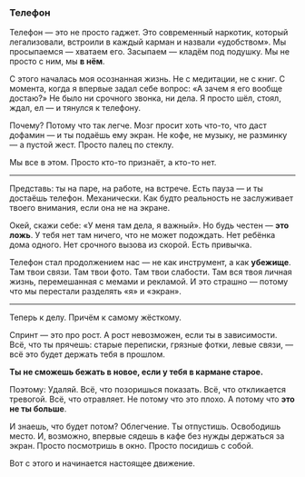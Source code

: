 ### Телефон

Телефон — это не просто гаджет. Это современный наркотик, который легализовали, встроили в каждый карман и назвали «удобством». Мы просыпаемся — хватаем его. Засыпаем — кладём под подушку. Мы не просто с ним, мы **в нём**.

С этого началась моя осознанная жизнь. Не с медитации, не с книг. С момента, когда я впервые задал себе вопрос: «А зачем я его вообще достаю?»
Не было ни срочного звонка, ни дела. Я просто шёл, стоял, ждал, ел — и тянулся к телефону.

Почему? Потому что так легче. Мозг просит хоть что-то, что даст дофамин — и ты подаёшь ему экран. Не кофе, не музыку, не разминку — а пустой жест. Просто палец по стеклу.

Мы все в этом. Просто кто-то признаёт, а кто-то нет.

---

Представь: ты на паре, на работе, на встрече.
Есть пауза — и ты достаёшь телефон. Механически. Как будто реальность не заслуживает твоего внимания, если она не на экране.

Окей, скажи себе: «У меня там дела, я важный».
Но будь честен — **это ложь**. У тебя нет там ничего, что не может подождать. Нет ребёнка дома одного. Нет срочного вызова из скорой. Есть привычка.

Телефон стал продолжением нас — не как инструмент, а как **убежище**. Там твои связи. Там твои фото. Там твои слабости. Там вся твоя личная жизнь, перемешанная с мемами и рекламой. И это страшно — потому что мы перестали разделять «я» и «экран».

---

Теперь к делу. Причём к самому жёсткому.

Спринт — это про рост. А рост невозможен, если ты в зависимости. Всё, что ты прячешь: старые переписки, грязные фотки, левые связи, — всё это будет держать тебя в прошлом.

**Ты не сможешь бежать в новое, если у тебя в кармане старое.**

Поэтому:
Удаляй. Всё, что позоришься показать. Всё, что откликается тревогой. Всё, что отравляет.
Не потому что это плохо. А потому что **это не ты больше**.

И знаешь, что будет потом? Облегчение.
Ты отпустишь. Освободишь место.
И, возможно, впервые сядешь в кафе без нужды держаться за экран. Просто посмотришь в окно. Просто посидишь с собой.

Вот с этого и начинается настоящее движение.